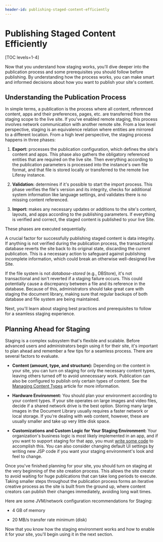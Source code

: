 ```yaml
---
header-id: publishing-staged-content-efficiently
---
```


# Publishing Staged Content Efficiently

[TOC levels=1-4]

Now that you understand how staging works, you'll dive deeper into the
publication process and some prerequisites you should follow before publishing.
By understanding how the process works, you can make smart and informed
decisions about how you want to publish your site's content.

## Understanding the Publication Process

In simple terms, a publication is the process where all content, referenced
content, apps and their preferences, pages, etc. are transferred from the
staging scope to the live site. If you've enabled remote staging, this process
involves network communication with another remote site. From a low level
perspective, staging is an equivalence relation where entities are mirrored to
a different location. From a high level perspective, the staging process happens
in three phases:

1.  **Export:** processes the publication configuration, which defines the
    site's content and apps. This phase also gathers the obligatory referenced
    entities that are required on the live site. Then everything according to
    the publication parameters is processed into the instance's own file format,
    and that file is stored locally or transferred to the remote live Liferay
    instance.

2.  **Validation:** determines if it's possible to start the import process.
    This phase verifies the file's version and its integrity, checks for
    additional system information like language settings, and validates there is
    no missing content referenced.

3.  **Import:** makes any necessary updates or additions to the site's content,
    layouts, and apps according to the publishing parameters. If everything is
    verified and correct, the staged content is published to your live Site.

These phases are executed sequentially.

A crucial factor for successfully publishing staged content is data integrity.
If anything is not verified during the publication process, the transactional
database reverts the site back to its original state, discarding the current
publication. This is a necessary action to safeguard against publishing
incomplete information, which could break an otherwise well-designed live Site.

If the file system is not *database-stored* (e.g., DBStore), it's not
transactional and isn't reverted if a staging failure occurs. This could
potentially cause a discrepancy between a file and its reference in the
database. Because of this, administrators should take great care with staging
the document library, making sure that regular backups of both database and file
system are being maintained.

Next, you'll learn about staging best practices and prerequisites to follow for
a seamless staging experience.

## Planning Ahead for Staging

Staging is a complex subsystem that's flexible and scalable. Before advanced
users and administrators begin using it for their site, it's important to plan
ahead and remember a few tips for a seamless process. There are several factors
to evaluate.

- **Content (amount, type, and structure):** Depending on the content in your
  site, you can turn on staging for only the necessary content types, leaving
  others turned off to avoid unnecessary work. Publication can also be
  configured to publish only certain types of content. See the 
  [Managing Content Types](/docs/7-2/user/-/knowledge_base/u/managing-content-types-in-staging)
  article for more information.

- **Hardware Environment:** You should plan your environment according to your
  content types. If your site operates on large images and video files, decide
  if a shared network drive is the best option. Storing many large images in the
  Document Library usually requires a faster network or local storage. If you're
  dealing with web content, however, these are usually smaller and take up very
  little disk space.

- **Customizations and Custom Logic for Your Staging Environment:** Your
  organization's business logic is most likely implemented in an app, and if you
  want to support staging for that app, you must 
  [write some code](/docs/7-2/frameworks/-/knowledge_base/f/content-publication-management) 
  to accomplish this. You can also consider changing default UI settings by
  writing new JSP code if you want your staging environment's look and feel to
  change.

Once you've finished planning for your site, you should turn on staging at the
very beginning of the site creation process. This allows the site creator to
avoid waiting for huge publications that can take long periods to execute.
Taking smaller steps throughout the publication process forms an iterative
creative process as the site is built from the ground up, where content creators
can publish their changes immediately, avoiding long wait times.

Here are some JVM/network configuration recommendations for Staging:

- 4 GB of memory 

- 20 MB/s transfer rate minimum (disk)

Now that you know how the staging environment works and how to enable it for
your site, you'll begin using it in the next section.
